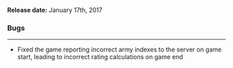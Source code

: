 **Release date:** January 17th, 2017

### Bugs

------------------------------------------------------------------------

-   Fixed the game reporting incorrect army indexes to the server on
    game start, leading to incorrect rating calculations on game end